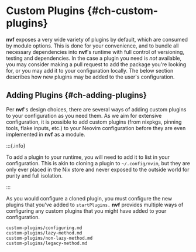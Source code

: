 # Custom Plugins {#ch-custom-plugins}

**nvf** exposes a very wide variety of plugins by default, which are consumed by
module options. This is done for your convenience, and to bundle all necessary
dependencies into **nvf**'s runtime with full control of versioning, testing and
dependencies. In the case a plugin you need is _not_ available, you may consider
making a pull request to add the package you're looking for, or you may add it
to your configuration locally. The below section describes how new plugins may
be added to the user's configuration.

## Adding Plugins {#ch-adding-plugins}

Per **nvf**'s design choices, there are several ways of adding custom plugins to
your configuration as you need them. As we aim for extensive configuration, it
is possible to add custom plugins (from nixpkgs, pinning tools, flake inputs,
etc.) to your Neovim configuration before they are even implemented in **nvf**
as a module.

:::{.info}

To add a plugin to your runtime, you will need to add it to
[](#opt-vim.startPlugins) list in your configuration. This is akin to cloning a
plugin to `~/.config/nvim`, but they are only ever placed in the Nix store and
never exposed to the outside world for purity and full isolation.

:::

As you would configure a cloned plugin, you must configure the new plugins that
you've added to `startPlugins.` **nvf** provides multiple ways of configuring
any custom plugins that you might have added to your configuration.

```{=include=} sections
custom-plugins/configuring.md
custom-plugins/lazy-method.md
custom-plugins/non-lazy-method.md
custom-plugins/legacy-method.md
```
